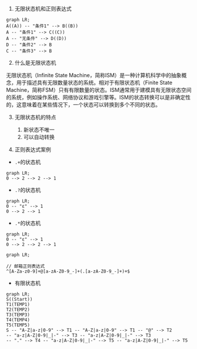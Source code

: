 1. 无限状态机和正则表达式

```mermaid
graph LR;
A((A)) -- "条件1" --> B((B))
A -- "条件1" --> C((C))
A -- "无条件" --> D((D))
D -- "条件2" --> B
C -- "条件3" --> B
```

2. 什么是无限状态机

无限状态机（Infinite State Machine，简称ISM）是一种计算机科学中的抽象概念，用于描述具有无限数量状态的系统。相对于有限状态机（Finite State Machine，简称FSM）只有有限数量的状态。ISM通常用于建模具有无限状态空间的系统，例如操作系统、网络协议和游戏引擎等。ISM的状态转换可以是非确定性的，这意味着在某些情况下，一个状态可以转换到多个不同的状态。

3. 无限状态机的特点
   1. 新状态不唯一
   2. 可以自动转换

4. 正则表达式案例

+ `.+`的状态机

```mermaid
graph LR;
0 --> 2 --> 2 --> 1
```

+ `.?`的状态机

```mermaid
graph LR;
0 -- "ɛ" --> 1
0 --> 2 --> 1
```

+ `.*`的状态机

```mermaid
graph LR;
0 -- "ɛ" --> 1
0 --> 2 --> 2 --> 1
```

```mermaid
graph LR;

```

```shell
// 邮箱正则表达式
^[A-Za-z0-9]+@[a-zA-Z0-9_-]+(.[a-zA-Z0-9_-]+)+$
```

+ 有限状态机

```mermaid
graph LR;
S((Start))
T1(TEMP1)
T2(TEMP2)
T3(TEMP3)
T4(TEMP4)
T5(TEMP5)
S -- "A-Z|a-z|0-9" --> T1 -- "A-Z|a-z|0-9" --> T1 -- "@" --> T2
-- "a-z|A-Z|0-9|_|-" --> T3 -- "a-z|A-Z|0-9|_|-" --> T3
-- "." --> T4 -- "a-z|A-Z|0-9|_|-" --> T5 -- "a-z|A-Z|0-9|_|-" --> T5
```